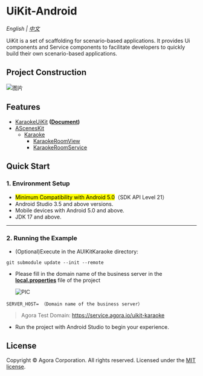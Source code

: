 # UiKit-Android

*English | [中文](README.zh.md)*

UiKit is a set of scaffolding for scenario-based applications. It provides Ui components and Service components to facilitate developers to quickly build their own scenario-based applications.

## Project Construction
![图片](https://download.agora.io/null/UiKit.png)

## Features
- [KaraokeUiKit](app/src/main/java/io/agora/app/karaoke/kit) **([Document](doc/KaraokeUiKit.md))**
- [AScenesKit](asceneskit)
  - [Karaoke](asceneskit/src/main/java/io/agora/asceneskit/karaoke)
    - [KaraokeRoomView](asceneskit/src/main/java/io/agora/asceneskit/karaoke/KaraokeRoomView.kt)
    - [KaraokeRoomService](asceneskit/src/main/java/io/agora/asceneskit/karaoke/AUIKaraokeRoomService.kt)


## Quick Start

### 1. Environment Setup

- <mark>Minimum Compatibility with Android 5.0</mark>（SDK API Level 21）
- Android Studio 3.5 and above versions.
- Mobile devices with Android 5.0 and above.
- JDK 17 and above.

---

### 2. Running the Example
- (Optional)Execute in the AUIKitKaraoke directory:
```
git submodule update --init --remote
```

- Please fill in the domain name of the business server in the [**local.properties**](/local.properties) file of the project

  ![PIC](https://accktvpic.oss-cn-beijing.aliyuncs.com/pic/github_readme/uikit/config_serverhost_android.png)

``` 
SERVER_HOST= （Domain name of the business server）
```

> Agora Test Domain: https://service.agora.io/uikit-karaoke


- Run the project with Android Studio to begin your experience.

## License
Copyright © Agora Corporation. All rights reserved.
Licensed under the [MIT license](LICENSE).